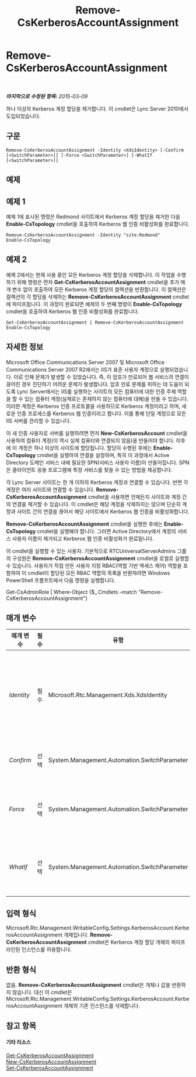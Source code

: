 ﻿---
title: Remove-CsKerberosAccountAssignment
TOCTitle: Remove-CsKerberosAccountAssignment
ms:assetid: f878fed1-ee6d-4275-8f76-2bc134e465c2
ms:mtpsurl: https://technet.microsoft.com/ko-kr/library/Gg413052(v=OCS.15)
ms:contentKeyID: 49305581
ms.date: 08/10/2015
mtps_version: v=OCS.15
ms.translationtype: HT
---

# Remove-CsKerberosAccountAssignment

 

_**마지막으로 수정된 항목:** 2015-03-09_

하나 이상의 Kerberos 계정 할당을 제거합니다. 이 cmdlet은 Lync Server 2010에서 도입되었습니다.

## 구문

    Remove-CsKerberosAccountAssignment -Identity <XdsIdentity> [-Confirm [<SwitchParameter>]] [-Force <SwitchParameter>] [-WhatIf [<SwitchParameter>]]

## 예제

## 예제 1

예제 1에 표시된 명령은 Redmond 사이트에서 Kerberos 계정 할당을 제거한 다음 **Enable-CsTopology** cmdlet을 호출하여 Kerberos 웹 인증 비활성화를 완료합니다.

    Remove-CsKerberosAccountAssignment -Identity "site:Redmond"
    Enable-CsTopology

## 예제 2

예제 2에서는 현재 사용 중인 모든 Kerberos 계정 할당을 삭제합니다. 이 작업을 수행하기 위해 명령은 먼저 **Get-CsKerberosAccountAssignment** cmdlet을 추가 매개 변수 없이 호출하여 모든 Kerberos 계정 할당의 컬렉션을 반환합니다. 이 컬렉션은 컬렉션의 각 할당을 삭제하는 **Remove-CsKerberosAccountAssignment** cmdlet에 파이프됩니다. 이 과정이 완료되면 예제의 두 번째 명령이 **Enable-CsTopology** cmdlet을 호출하여 Kerberos 웹 인증 비활성화를 완료합니다.

    Get-CsKerberosAccountAssignment | Remove-CsKerberosAccountAssignment
    Enable-CsTopology

## 자세한 정보

Microsoft Office Communications Server 2007 및 Microsoft Office Communications Server 2007 R2에서는 IIS가 표준 사용자 계정으로 실행되었습니다. 이로 인해 문제가 발생할 수 있었습니다. 즉, 이 암호가 만료되어 웹 서비스의 연결이 끊어진 경우 진단하기 어려운 문제가 발생합니다. 암호 만료 문제를 피하는 데 도움이 되도록 Lync Server에서는 IIS를 실행하는 사이트의 모든 컴퓨터에 대한 인증 주체 역할을 할 수 있는 컴퓨터 계정(실제로는 존재하지 않는 컴퓨터에 대해)을 만들 수 있습니다. 이러한 계정은 Kerberos 인증 프로토콜을 사용하므로 Kerberos 계정이라고 하며, 새로운 인증 프로세스를 Kerberos 웹 인증이라고 합니다. 이를 통해 단일 계정으로 모든 IIS 서버를 관리할 수 있습니다.

이 새 인증 사용자로 서버를 실행하려면 먼저 **New-CsKerberosAccount** cmdlet을 사용하여 컴퓨터 계정(이 역시 실제 컴퓨터와 연결되지 않음)을 만들어야 합니다. 이후에 이 계정은 하나 이상의 사이트에 할당됩니다. 할당이 수행된 후에는 **Enable-CsTopology** cmdlet을 실행하여 연결을 설정하며, 특히 이 과정에서 Active Directory 도메인 서비스 내에 필요한 SPN(서비스 사용자 이름)이 만들어집니다. SPN은 클라이언트 응용 프로그램에 특정 서비스를 찾을 수 있는 방법을 제공합니다.

각 Lync Server 사이트는 한 개 이하의 Kerberos 계정과 연결할 수 있습니다. 반면 각 계정은 여러 사이트와 연결할 수 있습니다. **Remove-CsKerberosAccountAssignment** cmdlet을 사용하면 언제든지 사이트와 계정 간의 연결을 제거할 수 있습니다. 이 cmdlet은 해당 계정을 삭제하지는 않으며 단순히 계정과 사이트 간의 연결을 끊어서 해당 사이트에서 Kerberos 웹 인증을 비활성화합니다.

**Remove-CsKerberosAccountAssignment** cmdlet을 실행한 후에는 **Enable-CsTopology** cmdlet을 실행해야 합니다. 그러면 Active Directory에서 계정의 서비스 사용자 이름이 제거되고 Kerberos 웹 인증 비활성화가 완료됩니다.

이 cmdlet을 실행할 수 있는 사용자: 기본적으로 RTCUniversalServerAdmins 그룹의 구성원은 **Remove-CsKerberosAccountAssignment** cmdlet을 로컬로 실행할 수 있습니다. 사용자가 직접 만든 사용자 지정 RBAC(역할 기반 액세스 제어) 역할을 포함하여 이 cmdlet이 할당된 모든 RBAC 역할의 목록을 반환하려면 Windows PowerShell 프롬프트에서 다음 명령을 실행합니다.

Get-CsAdminRole | Where-Object {$\_.Cmdlets –match "Remove-CsKerberosAccountAssignment"}

## 매개 변수


<table>
<colgroup>
<col style="width: 25%" />
<col style="width: 25%" />
<col style="width: 25%" />
<col style="width: 25%" />
</colgroup>
<thead>
<tr class="header">
<th>매개 변수</th>
<th>필수</th>
<th>유형</th>
<th>설명</th>
</tr>
</thead>
<tbody>
<tr class="odd">
<td><p><em>Identity</em></p></td>
<td><p>필수</p></td>
<td><p>Microsoft.Rtc.Management.Xds.XdsIdentity</p></td>
<td><p>Kerberos 계정 할당을 제거할 사이트의 고유 식별자입니다. 이것은 Kerberos 계정 ID가 아니라 사이트 ID입니다(예: -Identity &quot;site:Redmond&quot;).</p></td>
</tr>
<tr class="even">
<td><p><em>Confirm</em></p></td>
<td><p>선택</p></td>
<td><p>System.Management.Automation.SwitchParameter</p></td>
<td><p>명령을 실행하기 전에 확인 메시지를 표시합니다.</p></td>
</tr>
<tr class="odd">
<td><p><em>Force</em></p></td>
<td><p>선택</p></td>
<td><p>System.Management.Automation.SwitchParameter</p></td>
<td><p>이 매개 변수가 있으면 심각한 오류를 제외한 모든 오류 메시지가 표시되지 않습니다.</p></td>
</tr>
<tr class="even">
<td><p><em>WhatIf</em></p></td>
<td><p>선택</p></td>
<td><p>System.Management.Automation.SwitchParameter</p></td>
<td><p>명령을 실제로 실행하지 않고도 명령이 실행될 경우 발생할 수 있는 현상을 설명합니다.</p></td>
</tr>
</tbody>
</table>


## 입력 형식

Microsoft.Rtc.Management.WritableConfig.Settings.KerberosAccount.KerberosAccountAssignment 개체입니다. **Remove-CsKerberosAccountAssignment** cmdlet은 Kerberos 계정 할당 개체의 파이프라인된 인스턴스를 허용합니다.

## 반환 형식

없음. **Remove-CsKerberosAccountAssignment** cmdlet은 개체나 값을 반환하지 않습니다. 대신 이 cmdlet은 Microsoft.Rtc.Management.WritableConfig.Settings.KerberosAccount.KerberosAccountAssignment 개체의 기존 인스턴스를 삭제합니다.

## 참고 항목

#### 기타 리소스

[Get-CsKerberosAccountAssignment](get-cskerberosaccountassignment.md)  
[New-CsKerberosAccountAssignment](new-cskerberosaccountassignment.md)  
[Set-CsKerberosAccountAssignment](set-cskerberosaccountassignment.md)

